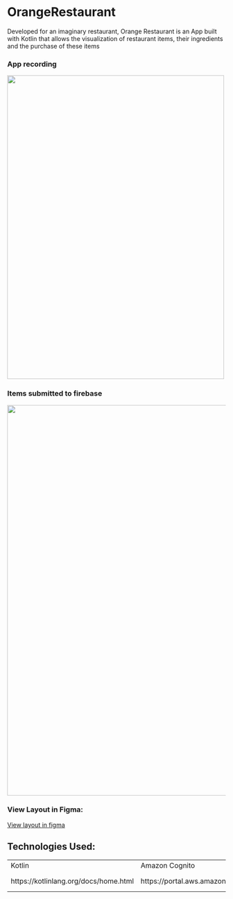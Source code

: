 # OrangeRestaurant

Developed for an imaginary restaurant, Orange Restaurant is an App built with Kotlin that allows the visualization of restaurant items, their ingredients and the purchase of these items

<div>
 <h3>App recording</h3>
 <img src="https://github.com/Vinicius-O-Neves/OrangeRestaurant/blob/main/App_Orange_Restaurant.gif" align="center" width="500" height="700">
 <h3>Items submitted to firebase</h3>
<img src="https://github.com/Vinicius-O-Neves/OrangeRestaurant/blob/main/OrangeRestaurant_Firebase.gif" align="center" width="800" height="900">
</div>

### View Layout in Figma:
<a href="https://www.figma.com/file/lbwZw58oqByoTLvpV4nVFA/Untitled?node-id=0%3A1">View layout in figma</a>
 
 ## Technologies Used:
<table>
  <tr>
    <td>Kotlin</td>
    <td>Amazon Cognito</td>
    <td>ROOM</td>
    <td>SQLite</td>
    <td>Firebase</td>
    <td>Coroutine</td>
    <td>SharedPreferences</td>
  </tr>
    <tr>
    <td>https://kotlinlang.org/docs/home.html</td>
    <td>https://portal.aws.amazon.com/billing/signup#/start/email</td>
    <td>https://developer.android.com/training/data-storage/room</td>
    <td>https://developer.android.com/training/data-storage/sqlite</td>
    <td>https://firebase.google.com/docs/auth/android/google-signin?hl=pt-br</td>
    <td>https://developer.android.com/kotlin/coroutines</td>
    <td>https://developer.android.com/training/data-storage/shared-preferences</td>
  </tr>
</table>
